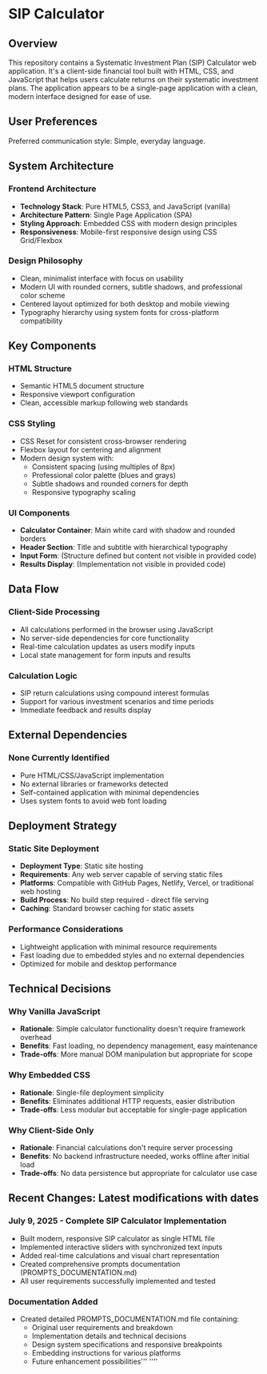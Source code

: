 # SIP Calculator

## Overview

This repository contains a Systematic Investment Plan (SIP) Calculator web application. It's a client-side financial tool built with HTML, CSS, and JavaScript that helps users calculate returns on their systematic investment plans. The application appears to be a single-page application with a clean, modern interface designed for ease of use.

## User Preferences

Preferred communication style: Simple, everyday language.

## System Architecture

### Frontend Architecture
* **Technology Stack**: Pure HTML5, CSS3, and JavaScript (vanilla)
* **Architecture Pattern**: Single Page Application (SPA)
* **Styling Approach**: Embedded CSS with modern design principles
* **Responsiveness**: Mobile-first responsive design using CSS Grid/Flexbox

### Design Philosophy
* Clean, minimalist interface with focus on usability
* Modern UI with rounded corners, subtle shadows, and professional color scheme
* Centered layout optimized for both desktop and mobile viewing
* Typography hierarchy using system fonts for cross-platform compatibility

## Key Components

### HTML Structure
* Semantic HTML5 document structure
* Responsive viewport configuration
* Clean, accessible markup following web standards

### CSS Styling
* CSS Reset for consistent cross-browser rendering
* Flexbox layout for centering and alignment
* Modern design system with:
  - Consistent spacing (using multiples of 8px)
  - Professional color palette (blues and grays)
  - Subtle shadows and rounded corners for depth
  - Responsive typography scaling

### UI Components
* **Calculator Container**: Main white card with shadow and rounded borders
* **Header Section**: Title and subtitle with hierarchical typography
* **Input Form**: (Structure defined but content not visible in provided code)
* **Results Display**: (Implementation not visible in provided code)

## Data Flow

### Client-Side Processing
* All calculations performed in the browser using JavaScript
* No server-side dependencies for core functionality
* Real-time calculation updates as users modify inputs
* Local state management for form inputs and results

### Calculation Logic
* SIP return calculations using compound interest formulas
* Support for various investment scenarios and time periods
* Immediate feedback and results display

## External Dependencies

### None Currently Identified
* Pure HTML/CSS/JavaScript implementation
* No external libraries or frameworks detected
* Self-contained application with minimal dependencies
* Uses system fonts to avoid web font loading

## Deployment Strategy

### Static Site Deployment
* **Deployment Type**: Static site hosting
* **Requirements**: Any web server capable of serving static files
* **Platforms**: Compatible with GitHub Pages, Netlify, Vercel, or traditional web hosting
* **Build Process**: No build step required - direct file serving
* **Caching**: Standard browser caching for static assets

### Performance Considerations
* Lightweight application with minimal resource requirements
* Fast loading due to embedded styles and no external dependencies
* Optimized for mobile and desktop performance

## Technical Decisions

### Why Vanilla JavaScript
* **Rationale**: Simple calculator functionality doesn't require framework overhead
* **Benefits**: Fast loading, no dependency management, easy maintenance
* **Trade-offs**: More manual DOM manipulation but appropriate for scope

### Why Embedded CSS
* **Rationale**: Single-file deployment simplicity
* **Benefits**: Eliminates additional HTTP requests, easier distribution
* **Trade-offs**: Less modular but acceptable for single-page application

### Why Client-Side Only
* **Rationale**: Financial calculations don't require server processing
* **Benefits**: No backend infrastructure needed, works offline after initial load
* **Trade-offs**: No data persistence but appropriate for calculator use case

## Recent Changes: Latest modifications with dates

### July 9, 2025 - Complete SIP Calculator Implementation
* Built modern, responsive SIP calculator as single HTML file
* Implemented interactive sliders with synchronized text inputs
* Added real-time calculations and visual chart representation
* Created comprehensive prompts documentation (PROMPTS_DOCUMENTATION.md)
* All user requirements successfully implemented and tested

### Documentation Added
* Created detailed PROMPTS_DOCUMENTATION.md file containing:
  - Original user requirements and breakdown
  - Implementation details and technical decisions
  - Design system specifications and responsive breakpoints
  - Embedding instructions for various platforms
  - Future enhancement possibilities'''
''''
